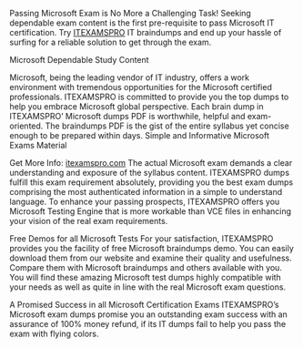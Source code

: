 Passing Microsoft Exam is No More a Challenging Task!
Seeking dependable exam content is the first pre-requisite to pass Microsoft IT certification. Try [ITEXAMSPRO](itexamspro.com) IT braindumps and end up your hassle of surfing for a reliable solution to get through the exam.

Microsoft Dependable Study Content

Microsoft, being the leading vendor of IT industry, offers a work environment with tremendous opportunities for the Microsoft certified professionals. ITEXAMSPRO is committed to provide you the top dumps to help you embrace Microsoft global perspective. Each brain dump in ITEXAMSPRO’ Microsoft dumps PDF is worthwhile, helpful and exam-oriented. The braindumps PDF is the gist of the entire syllabus yet concise enough to be prepared within days.
Simple and Informative Microsoft Exams Material

Get More Info: [itexamspro.com](itexamspro.com)
The actual Microsoft exam demands a clear understanding and exposure of the syllabus content. ITEXAMSPRO dumps fulfill this exam requirement absolutely, providing you the best exam dumps comprising the most authenticated information in a simple to understand language. To enhance your passing prospects, ITEXAMSPRO offers you Microsoft Testing Engine that is more workable than VCE files in enhancing your vision of the real exam requirements. 

Free Demos for all Microsoft Tests
For your satisfaction, ITEXAMSPRO provides you the facility of free Microsoft braindumps demo. You can easily download them from our website and examine their quality and usefulness. Compare them with Microsoft braindumps and others available with you. You will find these amazing Microsoft test dumps highly compatible with your needs as well as quite in line with the real Microsoft exam questions. 

A Promised Success in all Microsoft Certification Exams
ITEXAMSPRO’s Microsoft exam dumps promise you an outstanding exam success with an assurance of 100% money refund, if its IT dumps fail to help you pass the exam with flying colors. 


